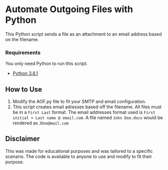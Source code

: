 # Automate Outgoing Files with Python
This Python script sends a file as an attachment to an email address based on the filename.

### Requirements
You only need Python to run this script.
* [Python 3.8.1](https://www.python.org/downloads/)

## How to Use
1. Modify the AOF.py file to fit your SMTP and email configuration.
2. This script creates email adresses based off the filename. All files must be in a ```First Last``` format. The email addresses format used is `First initial + Last name @ email.com`. A file named ```John Doe.docx``` would be rendered as ```JDoe@mail.com```

## Disclaimer
This was made for educational purposes and was tailored to a specific scenario. The code is available to anyone to use and modify to fit their purpose.
